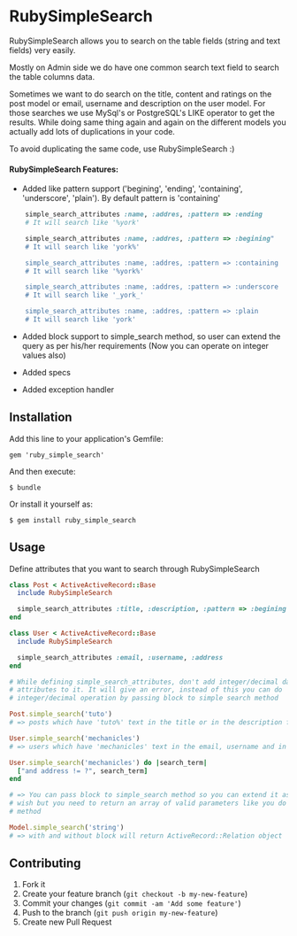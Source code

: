 # RubySimpleSearch

RubySimpleSearch allows you to search on the table fields (string and text fields)
very easily.

Mostly on Admin side we do have one common search text field to search the table
columns data.

Sometimes we want to do search on the title, content and ratings on the post model or
email, username and description on the user model. For those searches we use MySql's
or PostgreSQL's LIKE operator to get the results. While doing same thing again and again
on the different models you actually add lots of duplications in your code.

To avoid duplicating the same code, use RubySimpleSearch :)

#### RubySimpleSearch Features:
- Added like pattern support ('begining', 'ending', 'containing', 'underscore', 'plain').
  By default pattern is 'containing'

```Ruby
    simple_search_attributes :name, :addres, :pattern => :ending
    # It will search like '%york'

    simple_search_attributes :name, :addres, :pattern => :begining"
    # It will search like 'york%'

    simple_search_attributes :name, :addres, :pattern => :containing
    # It will search like '%york%'

    simple_search_attributes :name, :addres, :pattern => :underscore
    # It will search like '_york_'

    simple_search_attributes :name, :addres, :pattern => :plain
    # It will search like 'york'
```

- Added block support to simple_search method, so user can extend the query as per
  his/her requirements (Now you can operate on integer values also)

- Added specs

- Added exception handler

## Installation

Add this line to your application's Gemfile:

    gem 'ruby_simple_search'

And then execute:

    $ bundle

Or install it yourself as:

    $ gem install ruby_simple_search

## Usage

Define attributes that you want to search through RubySimpleSearch

```Ruby
class Post < ActiveActiveRecord::Base
  include RubySimpleSearch

  simple_search_attributes :title, :description, :pattern => :begining
end

class User < ActiveActiveRecord::Base
  include RubySimpleSearch

  simple_search_attributes :email, :username, :address
end

# While defining simple_search_attributes, don't add integer/decimal data
# attributes to it. It will give an error, instead of this you can do
# integer/decimal operation by passing block to simple search method

Post.simple_search('tuto')
# => posts which have 'tuto%' text in the title or in the description fields

User.simple_search('mechanicles')
# => users which have 'mechanicles' text in the email, username and in address

User.simple_search('mechanicles') do |search_term|
  ["and address != ?", search_term]
end

# => You can pass block to simple_search method so you can extend it as your
# wish but you need to return an array of valid parameters like you do in #where
# method

Model.simple_search('string')
# => with and without block will return ActiveRecord::Relation object
```
## Contributing

1. Fork it
2. Create your feature branch (`git checkout -b my-new-feature`)
3. Commit your changes (`git commit -am 'Add some feature'`)
4. Push to the branch (`git push origin my-new-feature`)
5. Create new Pull Request
